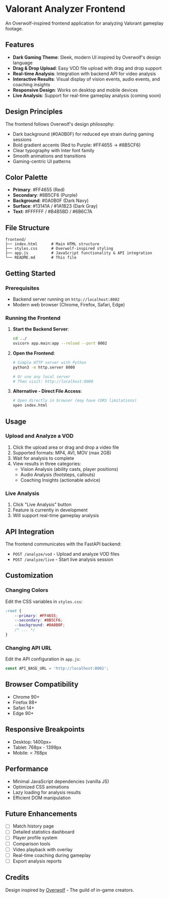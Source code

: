 # Valorant Analyzer Frontend

An Overwolf-inspired frontend application for analyzing Valorant gameplay footage.

## Features

- **Dark Gaming Theme**: Sleek, modern UI inspired by Overwolf's design language
- **Drag & Drop Upload**: Easy VOD file upload with drag and drop support
- **Real-time Analysis**: Integration with backend API for video analysis
- **Interactive Results**: Visual display of vision events, audio events, and coaching insights
- **Responsive Design**: Works on desktop and mobile devices
- **Live Analysis**: Support for real-time gameplay analysis (coming soon)

## Design Principles

The frontend follows Overwolf's design philosophy:
- Dark background (#0A0B0F) for reduced eye strain during gaming sessions
- Bold gradient accents (Red to Purple: #FF4655 → #8B5CF6)
- Clear typography with Inter font family
- Smooth animations and transitions
- Gaming-centric UI patterns

## Color Palette

- **Primary**: #FF4655 (Red)
- **Secondary**: #8B5CF6 (Purple)
- **Background**: #0A0B0F (Dark Navy)
- **Surface**: #13141A / #1A1B23 (Dark Gray)
- **Text**: #FFFFFF / #B4B5BD / #6B6C7A

## File Structure

```
frontend/
├── index.html      # Main HTML structure
├── styles.css      # Overwolf-inspired styling
├── app.js          # JavaScript functionality & API integration
└── README.md       # This file
```

## Getting Started

### Prerequisites

- Backend server running on `http://localhost:8002`
- Modern web browser (Chrome, Firefox, Safari, Edge)

### Running the Frontend

1. **Start the Backend Server**:
   ```bash
   cd ../
   uvicorn app.main:app --reload --port 8002
   ```

2. **Open the Frontend**:
   ```bash
   # Simple HTTP server with Python
   python3 -m http.server 8000
   
   # Or use any local server
   # Then visit: http://localhost:8000
   ```

3. **Alternative - Direct File Access**:
   ```bash
   # Open directly in browser (may have CORS limitations)
   open index.html
   ```

## Usage

### Upload and Analyze a VOD

1. Click the upload area or drag and drop a video file
2. Supported formats: MP4, AVI, MOV (max 2GB)
3. Wait for analysis to complete
4. View results in three categories:
   - Vision Analysis (ability casts, player positions)
   - Audio Analysis (footsteps, callouts)
   - Coaching Insights (actionable advice)

### Live Analysis

1. Click "Live Analysis" button
2. Feature is currently in development
3. Will support real-time gameplay analysis

## API Integration

The frontend communicates with the FastAPI backend:

- `POST /analyze/vod` - Upload and analyze VOD files
- `POST /analyze/live` - Start live analysis session

## Customization

### Changing Colors

Edit the CSS variables in `styles.css`:

```css
:root {
    --primary: #FF4655;
    --secondary: #8B5CF6;
    --background: #0A0B0F;
    /* ... */
}
```

### Changing API URL

Edit the API configuration in `app.js`:

```javascript
const API_BASE_URL = 'http://localhost:8002';
```

## Browser Compatibility

- Chrome 90+
- Firefox 88+
- Safari 14+
- Edge 90+

## Responsive Breakpoints

- Desktop: 1400px+
- Tablet: 768px - 1399px
- Mobile: < 768px

## Performance

- Minimal JavaScript dependencies (vanilla JS)
- Optimized CSS animations
- Lazy loading for analysis results
- Efficient DOM manipulation

## Future Enhancements

- [ ] Match history page
- [ ] Detailed statistics dashboard
- [ ] Player profile system
- [ ] Comparison tools
- [ ] Video playback with overlay
- [ ] Real-time coaching during gameplay
- [ ] Export analysis reports

## Credits

Design inspired by [Overwolf](https://www.overwolf.com/) - The guild of in-game creators.
